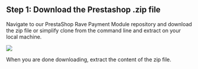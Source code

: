 ## Step 1: Download the Prestashop .zip file

Navigate to our PrestaShop Rave Payment Module repository and download the zip file or simplify clone from the command line and extract on your local machine.

![](https://d2mxuefqeaa7sj.cloudfront.net/s_7B4FADCEA7353EB0E8DF4811786FC656188EB519B2F6ED6E39E747859748C72E_1522836140098_prestashop.jpg)

When you are done downloading, extract the content of the zip file.